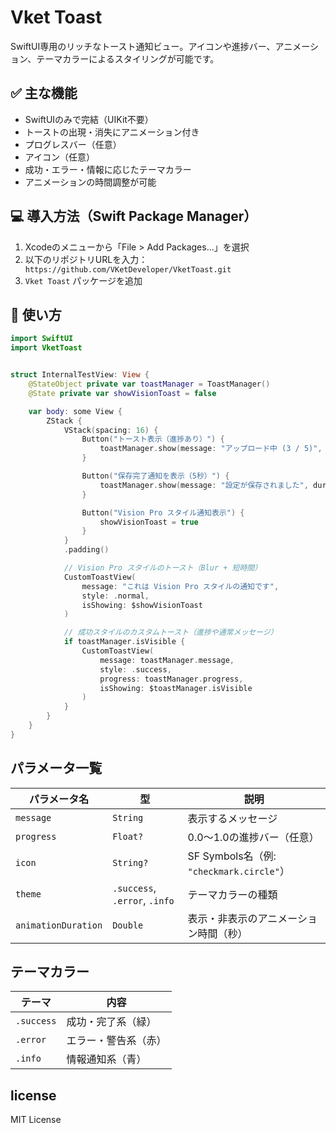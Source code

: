 # Vket Toast

SwiftUI専用のリッチなトースト通知ビュー。アイコンや進捗バー、アニメーション、テーマカラーによるスタイリングが可能です。

## ✅ 主な機能

- SwiftUIのみで完結（UIKit不要）
- トーストの出現・消失にアニメーション付き
- プログレスバー（任意）
- アイコン（任意）
- 成功・エラー・情報に応じたテーマカラー
- アニメーションの時間調整が可能

## 💻 導入方法（Swift Package Manager）

1. Xcodeのメニューから「File > Add Packages...」を選択
2. 以下のリポジトリURLを入力：
 ` https://github.com/VKetDeveloper/VketToast.git`
3. `Vket Toast` パッケージを追加

## 🔧 使い方

```swift
import SwiftUI
import VketToast


struct InternalTestView: View {
    @StateObject private var toastManager = ToastManager()
    @State private var showVisionToast = false

    var body: some View {
        ZStack {
            VStack(spacing: 16) {
                Button("トースト表示（進捗あり）") {
                    toastManager.show(message: "アップロード中 (3 / 5)", progress: 0.6)
                }

                Button("保存完了通知を表示（5秒）") {
                    toastManager.show(message: "設定が保存されました", duration: 5)
                }

                Button("Vision Pro スタイル通知表示") {
                    showVisionToast = true
                }
            }
            .padding()

            // Vision Pro スタイルのトースト（Blur + 短時間）
            CustomToastView(
                message: "これは Vision Pro スタイルの通知です",
                style: .normal,
                isShowing: $showVisionToast
            )

            // 成功スタイルのカスタムトースト（進捗や通常メッセージ）
            if toastManager.isVisible {
                CustomToastView(
                    message: toastManager.message,
                    style: .success,
                    progress: toastManager.progress,
                    isShowing: $toastManager.isVisible
                )
            }
        }
    }
}


```
## パラメータ一覧
| パラメータ名              | 型                             | 説明                                   |
| ------------------- | ----------------------------- | ------------------------------------ |
| `message`           | `String`                      | 表示するメッセージ                            |
| `progress`          | `Float?`                      | 0.0〜1.0の進捗バー（任意）                     |
| `icon`              | `String?`                     | SF Symbols名（例: `"checkmark.circle"`） |
| `theme`             | `.success`, `.error`, `.info` | テーマカラーの種類                            |
| `animationDuration` | `Double`                      | 表示・非表示のアニメーション時間（秒）                  |

## テーマカラー
| テーマ        | 内容         |
| ---------- | ---------- |
| `.success` | 成功・完了系（緑）  |
| `.error`   | エラー・警告系（赤） |
| `.info`    | 情報通知系（青）   |

## license
MIT License
